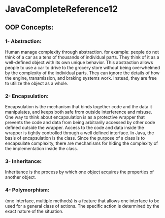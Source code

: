 # JavaCompleteReference12

## OOP Concepts:

### 1- Abstraction: 
Human manage complexity through abstraction. for example: people do not think of a car as a tens of thousands of individual parts. They think of it as a well-defined object with its own unique behavior. This abstraction allows people to use a car to drive to the grocery store without being overwhelmed by the complexity of the individual parts. They can ignore the details of how the engine, transmission, and braking systems work. Instead, they are free to utilize the object as a whole.

### 2- Encapsulation: 
Encapsulation is the mechanism that binds together code and the data it manipulates, and keeps both safe from outside interference and misuse. One way to think about encapsulation is as a protective wrapper that prevents the code and data from being arbitrarily accessed by other code defined outside the wrapper. Access to the
code and data inside the wrapper is tightly controlled through a well defined interface. In Java, the basis of encapsulation is the class. Since the purpose of a class is to encapsulate complexity, there are mechanisms for hiding the complexity of the implementation inside the class.

### 3- Inheritance:
Inheritance is the process by which one object acquires the properties of another object.

### 4- Polymorphism:
(one interface, multiple methods) is a feature that allows one interface to be used for a general class of actions. The specific action is determined by the exact nature of the situation.
